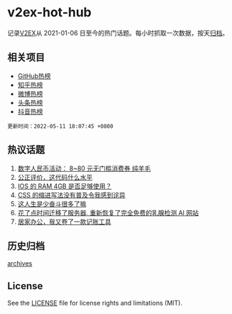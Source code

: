 # v2ex-hot-hub

 记录[V2EX](https://www.v2ex.com/)从 2021-01-06 日至今的热门话题。每小时抓取一次数据，按天[归档](archives)。
 
 ## 相关项目

- [GitHub热榜](https://github.com/snaildev/github-hot-hub)
- [知乎热榜](https://github.com/snaildev/zhihu-hot-hub)
- [微博热榜](https://github.com/snaildev/weibo-hot-hub)
- [头条热榜](https://github.com/snaildev/toutiao-hot-hub)
- [抖音热榜](https://github.com/snaildev/douyin-hot-hub)


 `更新时间：2022-05-11 18:07:45 +0800`

## 热议话题

1. [数字人民币活动： 8~80 元无门槛消费券 纯羊毛](https://www.v2ex.com/t/852061)
1. [公正评价，这代码什么水平](https://www.v2ex.com/t/852125)
1. [IOS 的 RAM 4GB 是否足够使用？](https://www.v2ex.com/t/852189)
1. [CSS 的缩进写法没有普及令我感到诧异](https://www.v2ex.com/t/852098)
1. [这人生是少奋斗很多了嘛](https://www.v2ex.com/t/852183)
1. [花了点时间迁移了服务器, 重新恢复了完全免费的乳腺检测 AI 网站](https://www.v2ex.com/t/852100)
1. [居家办公，我又卷了一款记账工具](https://www.v2ex.com/t/852108)

## 历史归档

[archives](archives)

## License

See the [LICENSE](LICENSE) file for license rights and limitations (MIT).
